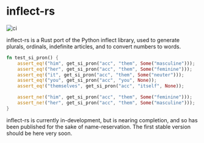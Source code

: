 # inflect-rs

![ci](https://github.com/Llywelwyn/inflect_rs/actions/workflows/cargo-build-test.yml/badge.svg)

inflect-rs is a Rust port of the Python inflect library, used to generate plurals, ordinals, indefinite articles, and to convert numbers to words.

```rust
fn test_si_pron() {
    assert_eq!("him", get_si_pron("acc", "them", Some("masculine")));
    assert_eq!("her", get_si_pron("acc", "them", Some("feminine")));
    assert_eq!("it", get_si_pron("acc", "them", Some("neuter")));
    assert_eq!("you", get_si_pron("acc", "you", None));
    assert_eq!("themselves", get_si_pron("acc", "itself", None));

    assert_ne!("him", get_si_pron("acc", "them", Some("feminine")));
    assert_ne!("her", get_si_pron("acc", "them", Some("masculine")));
}
```

inflect-rs is currently in-development, but is nearing completion, and so has been published for the sake of name-reservation. The first stable version should be here very soon.